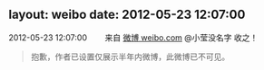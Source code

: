 layout: weibo
date: 2012-05-23 12:07:00
---
2012-05-23 12:07:00  &nbsp;&nbsp;&nbsp;&nbsp;&nbsp;&nbsp; 来自 <a href="http://weibo.com/" rel="nofollow">微博 weibo.com</a>
@小莹没名字 收之！
>  抱歉，作者已设置仅展示半年内微博，此微博已不可见。 ​​​
